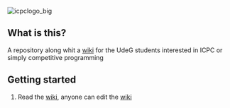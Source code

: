![icpclogo_big](https://user-images.githubusercontent.com/28017456/37076648-2e50c626-219d-11e8-8695-cb8cc376f806.png)

## What is this?
A repository along whit a [wiki](https://github.com/Franco1010/ACM-ICPC.wiki.git) for the UdeG students interested in ICPC or simply competitive programming

## Getting started
  
  1. Read the [wiki](https://github.com/Franco1010/ACM-ICPC.wiki.git), anyone can edit the [wiki](https://github.com/Franco1010/ACM-ICPC.wiki.git)
